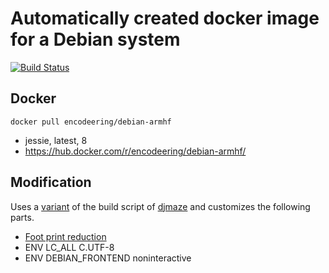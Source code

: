 # Automatically created docker image for a Debian system

[![Build Status](https://travis-ci.org/encodeering/docker-debian.svg?branch=master)](https://travis-ci.org/encodeering/docker-debian)

## Docker

```docker pull encodeering/debian-armhf```

- jessie, latest, 8
- https://hub.docker.com/r/encodeering/debian-armhf/

## Modification

Uses a [variant](https://github.com/encodeering/armhf-debian-docker) of the build script of [djmaze](https://github.com/djmaze/armhf-debian-docker) and customizes the following parts.

- [Foot print reduction](https://wiki.ubuntu.com/ReducingDiskFootprint#Documentation)
- ENV LC_ALL C.UTF-8
- ENV DEBIAN_FRONTEND noninteractive
